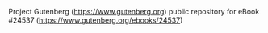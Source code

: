 Project Gutenberg (https://www.gutenberg.org) public repository for eBook #24537 (https://www.gutenberg.org/ebooks/24537)
